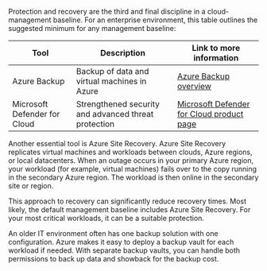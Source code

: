 
Protection and recovery are the third and final discipline in a cloud-management baseline. For an enterprise environment, this table outlines the suggested minimum for any management baseline:

|Tool|Description|Link to more information|
|---|---|---|
|Azure Backup|Backup of data and virtual machines in Azure|[Azure Backup overview](https://learn.microsoft.com/en-us/azure/backup/backup-overview)|
|Microsoft Defender for Cloud|Strengthened security and advanced threat protection|[Microsoft Defender for Cloud product page](https://azure.microsoft.com/services/security-center/)|

Another essential tool is Azure Site Recovery. Azure Site Recovery replicates virtual machines and workloads between clouds, Azure regions, or local datacenters. When an outage occurs in your primary Azure region, your workload (for example, virtual machines) fails over to the copy running in the secondary Azure region. The workload is then online in the secondary site or region.

This approach to recovery can significantly reduce recovery times. Most likely, the default management baseline includes Azure Site Recovery. For your most critical workloads, it can be a suitable protection.

An older IT environment often has one backup solution with one configuration. Azure makes it easy to deploy a backup vault for each workload if needed. With separate backup vaults, you can handle both permissions to back up data and showback for the backup cost.